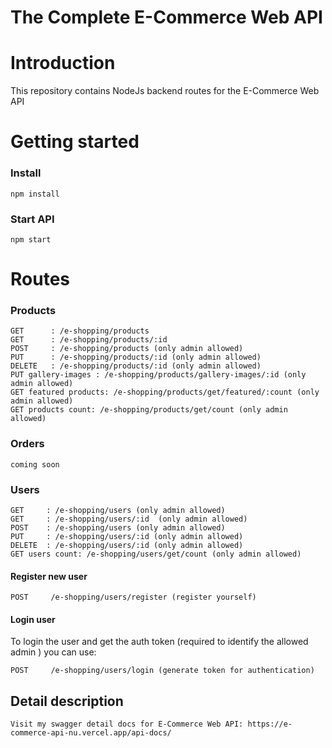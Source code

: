 # The Complete E-Commerce Web API

# Introduction

This repository contains NodeJs backend routes for the E-Commerce Web API

# Getting started

### Install

```
npm install
```

### Start API

```
npm start
```

# Routes

### Products

```
GET      : /e-shopping/products
GET      : /e-shopping/products/:id
POST     : /e-shopping/products (only admin allowed)
PUT      : /e-shopping/products/:id (only admin allowed)
DELETE   : /e-shopping/products/:id (only admin allowed)
PUT gallery-images : /e-shopping/products/gallery-images/:id (only admin allowed)
GET featured products: /e-shopping/products/get/featured/:count (only admin allowed)
GET products count: /e-shopping/products/get/count (only admin allowed)
```

### Orders

```
coming soon
```

### Users

```
GET     : /e-shopping/users (only admin allowed)
GET     : /e-shopping/users/:id  (only admin allowed)
POST    : /e-shopping/users (only admin allowed)
PUT     : /e-shopping/users/:id (only admin allowed)
DELETE  : /e-shopping/users/:id (only admin allowed)
GET users count: /e-shopping/users/get/count (only admin allowed)
```

#### Register new user

```
POST     /e-shopping/users/register (register yourself)
```

#### Login user

To login the user and get the auth token (required to identify the allowed admin ) you can use:

```
POST     /e-shopping/users/login (generate token for authentication)
```

## Detail description

```
Visit my swagger detail docs for E-Commerce Web API: https://e-commerce-api-nu.vercel.app/api-docs/
```
